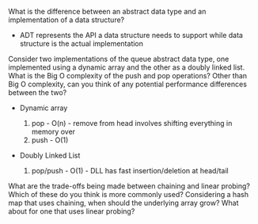 What is the difference between an abstract data type and an implementation of a data structure?

- ADT represents the API a data structure needs to support while data structure is the actual implementation

Consider two implementations of the queue abstract data type, one implemented using a dynamic array and the other as a doubly linked list. What is the Big O complexity of the push and pop operations? Other than Big O complexity, can you think of any potential performance differences between the two?

- Dynamic array

  1. pop - O(n) - remove from head involves shifting everything in memory over
  2. push - O(1)

- Doubly Linked List

  1. pop/push - O(1) - DLL has fast insertion/deletion at head/tail

What are the trade-offs being made between chaining and linear probing? Which of these do you think is more commonly used?
Considering a hash map that uses chaining, when should the underlying array grow? What about for one that uses linear probing?
